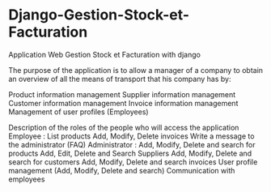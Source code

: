 # Django-Gestion-Stock-et-Facturation
Application Web Gestion Stock et Facturation with django

The purpose of the application is to allow a manager of a company to obtain an overview of all the means of transport that his company has by:
 
Product information management
Supplier information management
Customer information management
Invoice information management
Management of user profiles (Employees)



Description of the roles of the people who will access the application
     Employee :
List products
Add, Modify, Delete invoices
Write a message to the administrator (FAQ)
     Administrator :
Add, Modify, Delete and search for products
Add, Edit, Delete and Search Suppliers
Add, Modify, Delete and search for customers
Add, Modify, Delete and search invoices
User profile management (Add, Modify, Delete and search)
Communication with employees

